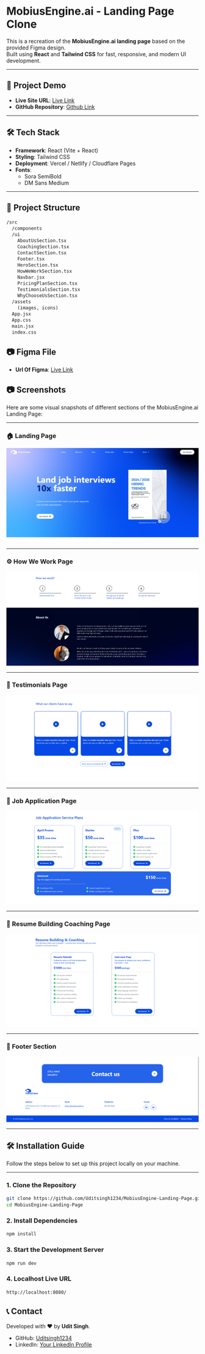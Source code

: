 
# MobiusEngine.ai - Landing Page Clone

This is a recreation of the **MobiusEngine.ai landing page** based on the provided Figma design.  
Built using **React** and **Tailwind CSS** for fast, responsive, and modern UI development.

---

## 🚀 Project Demo

- **Live Site URL**: [Live Link]( https://mobius-engine-landing-page.vercel.app/)
- **GitHub Repository**: [Github Link]( https://github.com/Uditsingh1234/MobiusEngine-Landing-Page.git )

---

## 🛠 Tech Stack

- **Framework**: React (Vite + React)
- **Styling**: Tailwind CSS
- **Deployment**: Vercel / Netlify / Cloudflare Pages
- **Fonts**: 
  - Sora SemiBold
  - DM Sans Medium

---

## 📁 Project Structure

```plaintext
/src
  /components
  /ui
    AboutUsSection.tsx
    CoachingSection.tsx
    ContactSection.tsx
    Footer.tsx
    HeroSection.tsx
    HowWeWorkSection.tsx
    Navbar.jsx
    PricingPlanSection.tsx
    TestimonialsSection.tsx
    WhyChooseUsSection.tsx
  /assets
    (images, icons)
  App.jsx
  App.css
  main.jsx
  index.css
```

## 📷 Figma File 
- **Url Of Figma**: [Live Link](https://www.figma.com/design/v8jn8HbQdrjXIfQ1Sl47Xa/MobiusEngine.ai-Front-End-Developer-Interview-Design-Spec.?node-id=0-1&t=HhZpuRAZqBoCNZwX-1)


## 📷 Screenshots

Here are some visual snapshots of different sections of the MobiusEngine.ai Landing Page:

---

### 🏠 Landing Page

![Landing Page Screenshot](https://github.com/Uditsingh1234/MobiusEngine-Landing-Page/blob/main/public/Screenshoots/Screenshot%202025-04-28%20222343.png?raw=true)

---

### ⚙️ How We Work Page

![How We Work Screenshot](https://github.com/Uditsingh1234/MobiusEngine-Landing-Page/blob/main/public/Screenshoots/Screenshot%202025-04-28%20222405.png?raw=true)

---

### 💬 Testimonials Page

![Testimonials Screenshot](https://github.com/Uditsingh1234/MobiusEngine-Landing-Page/blob/main/public/Screenshoots/Screenshot%202025-04-28%20222423.png?raw=true)

---

### 📝 Job Application Page

![Job Application Screenshot](https://github.com/Uditsingh1234/MobiusEngine-Landing-Page/blob/main/public/Screenshoots/Screenshot%202025-04-28%20222438.png?raw=true)

---

### 🎯 Resume Building Coaching Page

![Resume Building Coaching Screenshot](https://github.com/Uditsingh1234/MobiusEngine-Landing-Page/blob/main/public/Screenshoots/Screenshot%202025-04-28%20222451.png?raw=true)

---

### 📩 Footer Section

![Footer Screenshot](https://github.com/Uditsingh1234/MobiusEngine-Landing-Page/blob/main/public/Screenshoots/Screenshot%202025-04-28%20222501.png?raw=true)

---


## 🛠️ Installation Guide

Follow the steps below to set up this project locally on your machine.

---

### 1. Clone the Repository

```bash
git clone https://github.com/Uditsingh1234/MobiusEngine-Landing-Page.git
cd MobiusEngine-Landing-Page
```

### 2. Install Dependencies
```bash
npm install

```

### 3. Start the Development Server
```bash
npm run dev

```

### 4. Localhost Live URL
```bash
http://localhost:8080/

```

## 📞 Contact

Developed with ❤️ by **Udit Singh**.

- GitHub: [Uditsingh1234](https://github.com/Uditsingh1234)
- LinkedIn: [Your LinkedIn Profile](https://www.linkedin.com/in/i-am-udit//)




